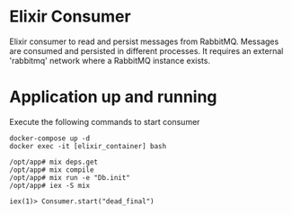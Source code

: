 # Elixir Consumer
Elixir consumer to read and persist messages from RabbitMQ. Messages are consumed and persisted in different processes. It requires an external 'rabbitmq' network where a RabbitMQ instance exists.

# Application up and running
Execute the following commands to start consumer

```
docker-compose up -d
docker exec -it [elixir_container] bash

/opt/app# mix deps.get
/opt/app# mix compile
/opt/app# mix run -e "Db.init"
/opt/app# iex -S mix

iex(1)> Consumer.start("dead_final")
```
